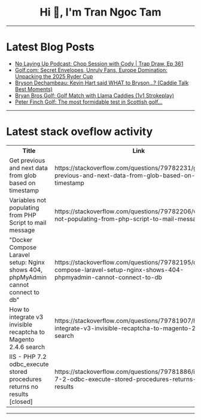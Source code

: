 <h1 align="center">Hi 👋, I'm Tran Ngoc Tam</h1>

---

# Latest Blog Posts 
<!-- BLOG-POST-LIST:START -->
- [No Laying Up Podcast: Chop Session with Cody | Trap Draw, Ep 361](https://dev.to/youtube_golf/no-laying-up-podcast-chop-session-with-cody-trap-draw-ep-361-55p5)
- [Golf.com: Secret Envelopes, Unruly Fans, Europe Domination: Unpacking the 2025 Ryder Cup](https://dev.to/youtube_golf/golfcom-secret-envelopes-unruly-fans-europe-domination-unpacking-the-2025-ryder-cup-2m39)
- [Bryson Dechambeau: Kevin Hart said WHAT to Bryson…? &lpar;Caddie Talk Best Moments&rpar;](https://dev.to/youtube_golf/bryson-dechambeau-kevin-hart-said-what-to-bryson-caddie-talk-best-moments-45j8)
- [Bryan Bros Golf: Golf Match with Llama Caddies &lpar;1v1 Strokeplay&rpar;](https://dev.to/youtube_golf/bryan-bros-golf-golf-match-with-llama-caddies-1v1-strokeplay-3n7d)
- [Peter Finch Golf: The most formidable test in Scottish golf...](https://dev.to/youtube_golf/peter-finch-golf-the-most-formidable-test-in-scottish-golf-24d1)
<!-- BLOG-POST-LIST:END -->

---

# Latest stack oveflow activity
<table>
  <tr><th>Title</th><th>Link</th></tr>
  <!-- STACKOVERFLOW:START --><tr><td>Get previous and next data from glob based on timestamp</td><td>https://stackoverflow.com/questions/79782231/get-previous-and-next-data-from-glob-based-on-timestamp</td></tr><tr><td>Variables not populating from PHP Script to mail message</td><td>https://stackoverflow.com/questions/79782206/variables-not-populating-from-php-script-to-mail-message</td></tr><tr><td>&quot;Docker Compose Laravel setup: Nginx shows 404, phpMyAdmin cannot connect to db&quot;</td><td>https://stackoverflow.com/questions/79782195/docker-compose-laravel-setup-nginx-shows-404-phpmyadmin-cannot-connect-to-db</td></tr><tr><td>How to integrate v3 invisible recaptcha to Magento 2.4.6 search</td><td>https://stackoverflow.com/questions/79781907/how-to-integrate-v3-invisible-recaptcha-to-magento-2-4-6-search</td></tr><tr><td>IIS - PHP 7.2 odbc_execute stored procedures returns no results [closed]</td><td>https://stackoverflow.com/questions/79781886/iis-php-7-2-odbc-execute-stored-procedures-returns-no-results</td></tr><!-- STACKOVERFLOW:END -->
</table>

---


